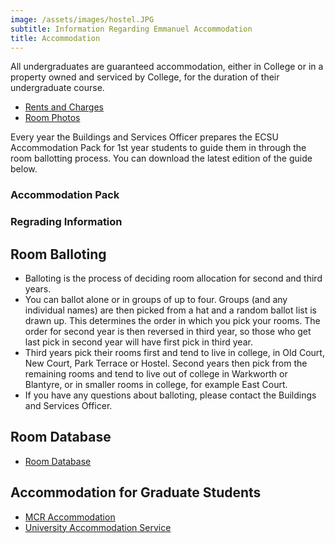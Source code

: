 ```yaml
---
image: /assets/images/hostel.JPG
subtitle: Information Regarding Emmanuel Accommodation
title: Accommodation
---
```


All undergraduates are guaranteed accommodation, either in College or in a property owned and serviced by College, for the duration of their undergraduate course.


- [Rents and Charges](rents)
- [Room Photos](/rooms)

Every year the Buildings and Services Officer prepares the ECSU Accommodation Pack for 1st year students to guide them in through the room ballotting process. You can download the latest edition of the guide below.

### Accommodation Pack

### Regrading Information

## Room Balloting

- Balloting is the process of deciding room allocation for second and third years.
- You can ballot alone or in groups of up to four. Groups (and any individual names) are then picked from a hat and a random ballot list is drawn up. This determines the order in which you pick your rooms. The order for second year is then reversed in third year, so those who get last pick in second year will have first pick in third year.
- Third years pick their rooms first and tend to live in college, in Old Court, New Court, Park Terrace or Hostel. Second years then pick from the remaining rooms and tend to live out of college in Warkworth or Blantyre, or in smaller rooms in college, for example East Court.
- If you have any questions about balloting, please contact the Buildings and Services Officer.

## Room Database

- [Room Database](/room_locations)

## Accommodation for Graduate Students

- [MCR Accommodation](http://www.emmamcr.org.uk/accommodation/)
- [University Accommodation Service](http://www-accommodation.admin.cam.ac.uk/)